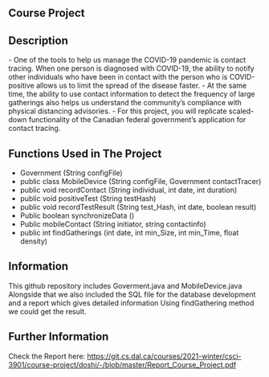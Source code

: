 <h2> Course Project </h2>

## Description
<p>
 - One of the tools to help us manage the COVID-19 pandemic is contact tracing. When one person is diagnosed with COVID-19, the ability to notify other individuals who have been in contact with the
person who is COVID-positive allows us to limit the spread of the disease faster.
 - At the same time, the ability to use contact information to detect the frequency of large gatherings also helps us understand the community’s compliance with physical distancing advisories.
 - For this project, you will replicate scaled-down functionality of the Canadian federal government’s application for contact tracing.
</p>

<!--<p> We are using this architecture for the development of the program. </p>-->
<!--![ Canadian COVID-19 tracking application overview](https://i.imgur.com/Jn6HfX0.png)-->

<!--![ : General interaction structure for MobileDevice and Government classes ](https://i.imgur.com/9OOBnkA.png)-->

## Functions Used in The Project
 - Government (String configFile) 
 - public class MobileDevice (String configFile, Government contactTracer) 
 - public void recordContact (String individual, int date, int duration)  
 - public void positiveTest (String testHash)
 - public void recordTestResult (String test_Hash, int date, boolean result)
 - Public boolean synchronizeData () 
 - Public mobileContact (String initiator, string contactinfo) 
 - public int findGatherings (int date, int min_Size, int min_Time, float density) 


## Information
This github repository includes Goverment.java and MobileDevice.java
Alongside that we also included the SQL file for the database development and a report which gives detailed information
Using findGathering method we could get the result. 

## Further Information
Check the Report here: https://git.cs.dal.ca/courses/2021-winter/csci-3901/course-project/doshi/-/blob/master/Report_Course_Project.pdf
